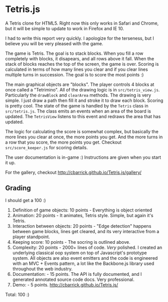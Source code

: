 Tetris.js
=========
A Tetris clone for HTML5. Right now this only works in Safari and Chrome, but it will be simple to update to work in Firefox and IE 10.

I had to write this report very quickly. I apologize for the terseness, but I believe you will be very pleased with the game.

The game is Tetris. The goal is to stack blocks. When you fill a row completely with blocks, it disapears, and all rows above it fall. When the stack of blocks reaches the top of the screen, the game is over. Scoring is calculated in terms of how many lines you clear and if you clear lines multiple turns in succession. The goal is to score the most points :)

The main graphical objects are "blocks". The player controls 4 blocks at once called a "Tetrimino". All of the drawing logic is in `src/tetris_view.js`. Particularly the `drawBlock` and `clearArea` methods. The drawing is very simple. I just draw a path then fill it and stroke it to draw each block. Scoring is pretty cool. The state of the game is handled by the `Tetris` class in `src/tetris.js`. The class emits an events when an area of the board is updated. The `TetrisView` listens to this event and redraws the area that has updated.

The logic for calculating the score is somewhat complex, but basically the more lines you clear at once, the more points you get. And the more turns in a row that you score, the more points you get. Checkout `src/score_keeper.js` for scoring details.

The user documentation is in-game :) Instructions are given when you start it up.

For the gallery, checkout http://cbarrick.github.io/Tetris.js/gallery/


Grading
-------
I should get a 100 :)

1. Definition of game objects: 10 points - Everything is object oriented
2. Animation: 20 points - It animates, Tetris style. Simple, but again it's Tetris.
3. Interaction between objects: 20 points - "Edge detection" happens between game blocks, lines get cleared, and its very interactive from a player standpoint.
4. Keeping score: 10 points - The socring is outlined above.
5. Complexity: 20 points - 2000+ lines of code. *Very* polished. I created an underlying classical oop system on top of Javascript's prototype system. All objects are also event emitters and the code is engineered with an MVC + Events pattern, a lot like the Backbone.js library used throughout the web industry.
6. Documentation: - 15 points. The API is fully documented, and I generated annotated source code docs. Very professional.
7. Demo: - 5 points. http://cbarrick.github.io/Tetris.js/

Total: 100 :)
